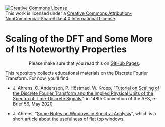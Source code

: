 <script src="https://cdn.mathjax.org/mathjax/latest/MathJax.js?config=TeX-AMS-MML_HTMLorMML" type="text/javascript"></script>

<a rel="license" href="http://creativecommons.org/licenses/by-nc-sa/4.0/"><img alt="Creative Commons License" style="border-width:0" src="https://i.creativecommons.org/l/by-nc-sa/4.0/88x31.png" /></a><br />This work is licensed under a <a rel="license" href="http://creativecommons.org/licenses/by-nc-sa/4.0/">Creative Commons Attribution-NonCommercial-ShareAlike 4.0 International License</a>.

# Scaling of the DFT and Some More of Its Noteworthy Properties



<div style="text-align:center"><span>Please make sure that you read this on <a href="https://appliedacousticschalmers.github.io/scaling-of-the-dft/">GitHub Pages</a>.</span><p /></div>



This repository collects educational materials on the Discrete Fourier Transform. For now, you'll find:

* J. Ahrens, C. Andersson, P. Höstmad, W. Kropp, "[Tutorial on Scaling of the Discrete Fourier Transform and the Implied Physical Units of the Spectra of Time-Discrete Signals](AES2020_eBrief/README.md)," in 148th Convention of the AES, e-Brief 56, May 2020.

  

* J. Ahrens, "[Some Notes on Windows in Spectral Analysis](notes_on_windows/README.md)", which is a short article about the usefulness of flat top windows.

